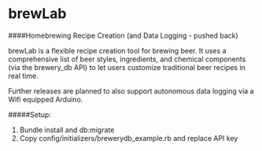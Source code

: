 brewLab
=======

####Homebrewing Recipe Creation (and Data Logging - pushed back)

brewLab is a flexible recipe creation tool for brewing beer. It uses a comprehensive list of beer styles, ingredients, and chemical components (via the brewery_db API) to let users customize traditional beer recipes in real time.

Further releases are planned to also support autonomous data logging via a Wifi equipped Arduino.


#####Setup:

1. Bundle install and db:migrate
2. Copy config/initializers/brewerydb_example.rb and replace API key
